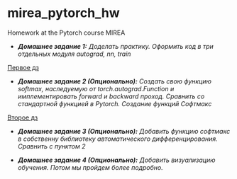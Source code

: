 # mirea_pytorch_hw
Homework at the Pytorch course MIREA



* ***Домашнее задание 1:*** *Доделать практику. Оформить код в три отдельных модуля autograd, nn, train*

[Первое дз]()

* ***Домашнее задание 2 (Опционально):*** *Создать свою функцию softmax, наследуемую от torch.autograd.Function и имплементировать forward и backward проход. Сравнить со стандартной функцией в Pytorch. Создание функций Софтмакс*

[Второе дз]()

* ***Домашнее задание 3 (Опционально):*** *Добавить функцию софтмакс в собственну библиотеку автоматического дифференцирования. Сравнить с пунктом 2*

* ***Домашнее задание 4 (Опционально):*** *Добавить визуализацию обучения. Потом мы пройдем более подробно.*
